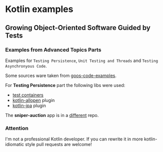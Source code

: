 # Kotlin examples
## Growing Object-Oriented Software Guided by Tests

### Examples from Advanced Topics Parts
Examples for `Testing Persistence`, `Unit Testing and Threads` and `Testing Asynchronyous Code`.

Some sources ware taken from [goos-code-examples](https://github.com/npryce/goos-code-examples).

For **Testing Persistence** part the following libs were used:

- [test containers](https://www.testcontainers.org/)
- [kotlin-allopen](https://kotlinlang.org/docs/reference/compiler-plugins.html#all-open-compiler-plugin) plugin
- [kotlin-jpa](https://kotlinlang.org/docs/reference/compiler-plugins.html#jpa-support) plugin


The **sniper-auction** app is in a [different](https://github.com/dehasi/sniper-auction) repo.

### Attention

I'm not a professional Kotlin developer. 
If you can rewrite it in more kotlin-idiomatic style pull requests are welcome!
